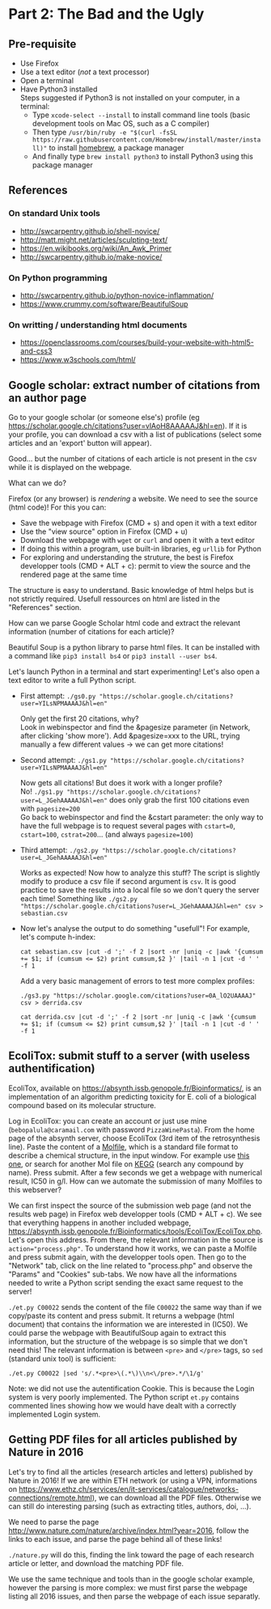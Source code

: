 # Part 2: The Bad and the Ugly

## Pre-requisite

* Use Firefox
* Use a text editor (*not* a text processor)
* Open a terminal
* Have Python3 installed  
  Steps suggested if Python3 is not installed on your computer, in a terminal:
	- Type `xcode-select --install` to install command line tools (basic development tools on Mac OS, such as a C compiler)
	- Then type `/usr/bin/ruby -e "$(curl -fsSL https://raw.githubusercontent.com/Homebrew/install/master/install)"` to install [homebrew](https://brew.sh/), a package manager
	- And finally type `brew install python3` to install Python3 using this package manager

## References 

### On standard Unix tools

* http://swcarpentry.github.io/shell-novice/
* http://matt.might.net/articles/sculpting-text/
* https://en.wikibooks.org/wiki/An_Awk_Primer
* http://swcarpentry.github.io/make-novice/

### On Python programming

* http://swcarpentry.github.io/python-novice-inflammation/
* https://www.crummy.com/software/BeautifulSoup

### On writting / understanding html documents

* https://openclassrooms.com/courses/build-your-website-with-html5-and-css3
* https://www.w3schools.com/html/

## Google scholar: extract number of citations from an author page

Go to your google scholar (or someone else's) profile (eg https://scholar.google.ch/citations?user=vlAoH8AAAAAJ&hl=en). If it is your profile, you can download a csv with a list of publications (select some articles and an 'export' button will appear).  

Good... but the number of citations of each article is not present in the csv while it is displayed on the webpage.  

What can we do?

Firefox (or any browser) is *rendering* a website. We need to see the source (html code)! For this you can:
* Save the webpage with Firefox (CMD + s) and open it with a text editor
* Use the "view source" option in Firefox (CMD + u)
* Download the webpage with `wget` or `curl` and open it with a text editor
* If doing this within a program, use built-in libraries, eg `urllib` for Python
* For exploring and understanding the struture, the best is Firefox developper tools (CMD + ALT + c): permit to view the source and the rendered page at the same time

The structure is easy to understand. Basic knowledge of html helps but is not strictly required. Usefull ressources on html are listed in the "References" section.

How can we parse Google Scholar html code and extract the relevant information (number of citations for each article)?

Beautiful Soup is a python library to parse html files. It can be installed with a command like `pip3 install bs4` or `pip3 install --user bs4`.

Let's launch Python in a terminal and start experimenting! Let's also open a text editor to write a full Python script.

* First attempt: `./gs0.py "https://scholar.google.ch/citations?user=YILsNPMAAAAJ&hl=en"`

  Only get the first 20 citations, why?  
  Look in webinspector and find the &pagesize parameter (in Network, after clicking 'show more'). Add &pagesize=xxx to the URL, trying manually a few different values -> we can get more citations!

* Second attempt: `./gs1.py "https://scholar.google.ch/citations?user=YILsNPMAAAAJ&hl=en"`

  Now gets all citations! But does it work with a longer profile?  
  No! `./gs1.py "https://scholar.google.ch/citations?user=L_JGehAAAAAJ&hl=en"` does only grab the first 100 citations even with `pagesize=200`  
	Go back to webinspector and find the &cstart parameter: the only way to have the full webpage is to request several pages with `cstart=0`, `cstart=100`, `cstrat=200`... (and always `pagesize=100`)  

* Third attempt: `./gs2.py "https://scholar.google.ch/citations?user=L_JGehAAAAAJ&hl=en"`

  Works as expected! Now how to analyze this stuff? The script is slightly modify to produce a csv file if second argument is `csv`.
  It is good practice to save the results into a local file so we don't query the server each time! Something like `./gs2.py "https://scholar.google.ch/citations?user=L_JGehAAAAAJ&hl=en" csv > sebastian.csv`

* Now let's analyse the output to do something "usefull"! For example, let's compute h-index:  

  `cat sebastian.csv |cut -d ';' -f 2 |sort -nr |uniq -c |awk '{cumsum += $1; if (cumsum <= $2) print cumsum,$2 }' |tail -n 1 |cut -d ' ' -f 1`  

  Add a very basic management of errors to test more complex profiles:  
	
  `./gs3.py "https://scholar.google.com/citations?user=0A_lO2UAAAAJ" csv > derrida.csv`  
	
  `cat derrida.csv |cut -d ';' -f 2 |sort -nr |uniq -c |awk '{cumsum += $1; if (cumsum <= $2) print cumsum,$2 }' |tail -n 1 |cut -d ' ' -f 1`

## EcoliTox: submit stuff to a server (with useless authentification)

EcoliTox, available on https://absynth.issb.genopole.fr/Bioinformatics/, is an implementation of an algorithm predicting toxicity for E. coli of a biological compound based on its molecular structure.  

Log in EcoliTox: you can create an account or just use mine (`bebopalula@caramail.com` with password `PizzaWinePasta`). From the home page of the absynth server, choose EcoliTox (3rd item of the retrosynthesis line). Paste the content of a [Molfile](https://en.wikipedia.org/wiki/Chemical_table_file#Molfile), which is a standard file format to describe a chemical structure, in the input window. For example use [this one](http://www.genome.jp/dbget-bin/www_bget?-f+m+compound+C00022), or search for another Mol file on [KEGG](http://www.genome.jp/kegg/kegg2.html) (search any compound by name). Press submit. After a few seconds we get a webpage with numerical result, IC50 in g/l. How can we automate the submission of many Molfiles to this webserver? 

We can first inspect the source of the submission web page (and not the results web page) in Firefox web developper tools (CMD + ALT + c). We see that everything happens in another included webpage, https://absynth.issb.genopole.fr/Bioinformatics/tools/EcoliTox/EcoliTox.php. Let's open this address. From there, the relevant information in the source is `action="process.php"`. To understand how it works, we can paste a Molfile and press submit again, with the developper tools open. Then go to the "Network" tab, click on the line related to "process.php" and observe the "Params" and "Cookies" sub-tabs. We now have all the informations needed to write a Python script sending the exact same request to the server!

`./et.py C00022` sends the content of the file `C00022` the same way than if we copy/paste its content and press submit. It returns a webpage (html document) that contains the information we are interested in (IC50). We could parse the webpage with BeautifulSoup again to extract this information, but the structure of the webpage is so simple that we don't need this! The relevant information is between `<pre>` and `</pre>` tags, so `sed` (standard unix tool) is sufficient:

`./et.py C00022 |sed 's/.*<pre>\(.*\)\\n<\/pre>.*/\1/g'`

Note: we did not use the autentification Cookie. This is because the Login system is very poorly implemented. The Python script `et.py` contains commented lines showing how we would have dealt with a correctly implemented Login system.

## Getting PDF files for all articles published by Nature in 2016

Let's try to find all the articles (research articles and letters) published by Nature in 2016! If we are within ETH network (or using a VPN, informations on https://www.ethz.ch/services/en/it-services/catalogue/networks-connections/remote.html), we can download all the PDF files. Otherwise we can still do interesting parsing (such as extracting titles, authors, doi, ...).

We need to parse the page http://www.nature.com/nature/archive/index.html?year=2016, follow the links to each issue, and parse the page behind all of these links!

`./nature.py` will do this, finding the link toward the page of each research article or letter, and download the matching PDF file.

We use the same technique and tools than in the google scholar example, however the parsing is more complex: we must first parse the webpage listing all 2016 issues, and then parse the webpage of each issue separatly. 

